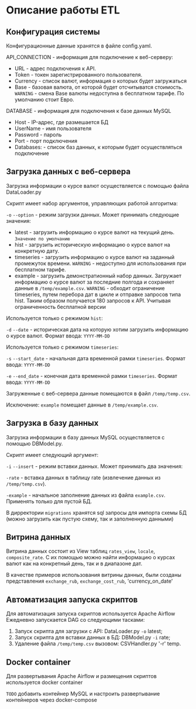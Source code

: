 
# Описание работы ETL

## Конфигурация системы

Конфигурационные данные хранятся в файле config.yaml. 


API_CONNECTION - информация для подключение к веб-серверу:

- URL - адрес подключения к API.
- Token - токен зарегистрированного пользователя.
- Currency  - список валют, информация о которых будет загружаться
- Base - базовая валюта, от которой будет отсчитыватся стоимость. `WARNING` - смена Base валюты недоступна в бесплатном тарифе. По умолчанию стоит Евро.


DATABASE - информация для подключения к базе данных MySQL
- Host - IP-адрес, где размешается БД
- UserName - имя пользователя
- Password - пароль
- Port - порт подключения
- Databases: - список баз данных, к которым будет осуществляться подключение

## Загрузка данных с веб-сервера

Загрузка информации о курсе валют осуществляется с помощью файла DataLoader.py

Скрипт имеет набор аргументов, управляющих работой алгоритма:

 `-o` `--option` - режим загрузки данных. Может принимать следующие значения:
 - latest - загрузить информацию о курсе валют на текущий день. `Значение по умолчанию`
 - hist - загрузить историческую информацию о курсе валют на конкретную дату.
 - timeseries - загрузить информацию о курсе валют на заданный промежуток времени. `WARNING` - недоступно для использования при бесплатном тарифе. 
 - example - загрузить демонстратионный набор данных. Загружает информацию о курсе валют за последние полгода и сохраняет данные в `/temp/example.csv`. `WARNING` - обходит ограничение timeseries, путем перебора дат в цикле и отправке запросов типа hist. Таким образом получается 180 запросов к API. Учитывая ограниченность бесплатной версии 

Используется только с режимом `hist`:

`-d` `--date` - историческая дата на которую хотим загрузить информацию о курсе валют. Формат ввода: `YYYY-MM-DD`

Используется только с режимом `timeseries`:

`-s` `--start_date` - начальная дата временной рамки `timeseries`.  Формат ввода: `YYYY-MM-DD`

`-e` `--end_date` - конечная дата временной рамки `timeseries`.  Формат ввода: `YYYY-MM-DD`

Загруженные с веб-сервера данные помещаются в файл `/temp/temp.csv`.

Исключение: `example` помещает данные в `/temp/example.csv`.

## Загрузка в базу данных

Загрузка информации в базу данных MySQL осуществляется с помощью DBModel.py.

Скрипт имеет следующий аргумент:

`-i` `--insert` - режим вставки данных. Может принимать два значения:

`-rate` - вставка данных в таблицу rate (извлечение данных из `/temp/temp.csv`).

`-example` - начальное заполнение данных из файла `example.csv`. Применять только для пустой БД.

В дирректории `migrations` хранятся sql запросы для импорта схемы БД (можно загрузить как пустую схему, так и заполненную данными)

## Витрина данных

Витрина данных состоит из View таблиц `rates_view`, `locale`, `composite_rate`. С их помощью можно найти информацию о курсах валют как на конкретный день, так и в диапазоне дат. 

В качестве примеров использования витрины данных, были созданы представления `exchange_rub`, `exchange_cost_rub`, 'currency_on_date'

## Автоматизация запуска скриптов

Для автоматизация запуска скриптов используется Apache Airflow
Ежедневно запускается DAG со следующими тасками:
1. Запуск скрипта для загрузки с API: DataLoader.py `-o` latest;
2. Запуск скрипта для вставки данных в БД: DBModel.py `-i` rate;
3. Удаление файла `/temp/temp.csv` вызовом: CSVHandler.py '-r' temp.


## Docker container

Для развертывания Apache Airflow и размещения скриптов используется docker container

`TODO` добавить контейнер MySQL и настроить развертывание контейнеров через docker-compose